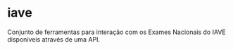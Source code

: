 # iave
Conjunto de ferramentas para interação com os Exames Nacionais do IAVE disponíveis através de uma API.
